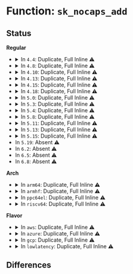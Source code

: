 # Function: <code>sk_nocaps_add</code>

## Status
<b>Regular</b>
<ul>
<li>
<details>
<summary>In <code>4.4</code>: Duplicate, Full Inline ⚠️</summary>

**Collision:** Static Duplication

**Inline:** Full

**Transformation:** False

**Instances:**

```
In net/ipv4/tcp_output.c (ffffffff81776176)
Location: include/net/sock.h:1795
Inline: True
Inline callers:
  - net/ipv4/tcp_output.c:tcp_transmit_skb
```
```
In net/ipv4/tcp_ipv4.c (ffffffff8177c0d9)
Location: include/net/sock.h:1795
Inline: True
Inline callers:
  - net/ipv4/tcp_ipv4.c:tcp_v4_syn_recv_sock
```
```
In net/ipv6/ip6_output.c (ffffffff817c72af)
Location: include/net/sock.h:1795
Inline: True
Inline callers:
  - net/ipv6/ip6_output.c:ip6_fragment
```
</details>
</li>
<li>
<details>
<summary>In <code>4.8</code>: Duplicate, Full Inline ⚠️</summary>

**Collision:** Static Duplication

**Inline:** Full

**Transformation:** False

**Instances:**

```
In net/ipv4/tcp_output.c (ffffffff817e30b1)
Location: include/net/sock.h:1756
Inline: True
Inline callers:
  - net/ipv4/tcp_output.c:tcp_transmit_skb
```
```
In net/ipv4/tcp_ipv4.c (ffffffff817eaca8)
Location: include/net/sock.h:1756
Inline: True
Inline callers:
  - net/ipv4/tcp_ipv4.c:tcp_v4_syn_recv_sock
```
```
In net/ipv6/ip6_output.c (ffffffff8183438f)
Location: include/net/sock.h:1756
Inline: True
Inline callers:
  - net/ipv6/ip6_output.c:ip6_fragment
```
</details>
</li>
<li>
<details>
<summary>In <code>4.10</code>: Duplicate, Full Inline ⚠️</summary>

**Collision:** Static Duplication

**Inline:** Full

**Transformation:** False

**Instances:**

```
In net/ipv4/tcp_output.c (ffffffff81813762)
Location: include/net/sock.h:1818
Inline: True
Inline callers:
  - net/ipv4/tcp_output.c:tcp_transmit_skb
```
```
In net/ipv4/tcp_ipv4.c (ffffffff8181b5f8)
Location: include/net/sock.h:1818
Inline: True
Inline callers:
  - net/ipv4/tcp_ipv4.c:tcp_v4_syn_recv_sock
```
```
In net/ipv6/ip6_output.c (ffffffff81865def)
Location: include/net/sock.h:1818
Inline: True
Inline callers:
  - net/ipv6/ip6_output.c:ip6_fragment
```
</details>
</li>
<li>
<details>
<summary>In <code>4.13</code>: Duplicate, Full Inline ⚠️</summary>

**Collision:** Static Duplication

**Inline:** Full

**Transformation:** False

**Instances:**

```
In net/ipv4/tcp_output.c (ffffffff818339d8)
Location: include/net/sock.h:1843
Inline: True
Inline callers:
  - net/ipv4/tcp_output.c:tcp_transmit_skb
```
```
In net/ipv4/tcp_ipv4.c (ffffffff8183be84)
Location: include/net/sock.h:1843
Inline: True
Inline callers:
  - net/ipv4/tcp_ipv4.c:tcp_v4_syn_recv_sock
```
```
In net/ipv6/ip6_output.c (ffffffff8188a5c6)
Location: include/net/sock.h:1843
Inline: True
Inline callers:
  - net/ipv6/ip6_output.c:ip6_fragment
```
</details>
</li>
<li>
<details>
<summary>In <code>4.15</code>: Duplicate, Full Inline ⚠️</summary>

**Collision:** Static Duplication

**Inline:** Full

**Transformation:** False

**Instances:**

```
In net/ipv4/tcp_output.c (ffffffff818b2cd8)
Location: include/net/sock.h:1857
Inline: True
Inline callers:
  - net/ipv4/tcp_output.c:tcp_transmit_skb
```
```
In net/ipv4/tcp_ipv4.c (ffffffff818b98f7)
Location: include/net/sock.h:1857
Inline: True
Inline callers:
  - net/ipv4/tcp_ipv4.c:tcp_v4_syn_recv_sock
```
```
In net/ipv6/ip6_output.c (ffffffff8190b770)
Location: include/net/sock.h:1857
Inline: True
Inline callers:
  - net/ipv6/ip6_output.c:ip6_fragment
```
</details>
</li>
<li>
<details>
<summary>In <code>4.18</code>: Duplicate, Full Inline ⚠️</summary>

**Collision:** Static Duplication

**Inline:** Full

**Transformation:** False

**Instances:**

```
In net/ipv4/tcp_output.c (ffffffff81908192)
Location: include/net/sock.h:1868
Inline: True
Inline callers:
  - net/ipv4/tcp_output.c:__tcp_transmit_skb
```
```
In net/ipv4/tcp_ipv4.c (ffffffff819101a4)
Location: include/net/sock.h:1868
Inline: True
Inline callers:
  - net/ipv4/tcp_ipv4.c:tcp_v4_syn_recv_sock
```
```
In net/ipv6/ip6_output.c (ffffffff81962fb5)
Location: include/net/sock.h:1868
Inline: True
Inline callers:
  - net/ipv6/ip6_output.c:ip6_fragment
```
</details>
</li>
<li>
<details>
<summary>In <code>5.0</code>: Duplicate, Full Inline ⚠️</summary>

**Collision:** Static Duplication

**Inline:** Full

**Transformation:** False

**Instances:**

```
In net/ipv4/tcp_output.c (ffffffff81936472)
Location: include/net/sock.h:1953
Inline: True
Inline callers:
  - net/ipv4/tcp_output.c:__tcp_transmit_skb
```
```
In net/ipv4/tcp_ipv4.c (ffffffff8193e71b)
Location: include/net/sock.h:1953
Inline: True
Inline callers:
  - net/ipv4/tcp_ipv4.c:tcp_v4_syn_recv_sock
```
```
In net/ipv6/ip6_output.c (ffffffff81997fa3)
Location: include/net/sock.h:1953
Inline: True
Inline callers:
  - net/ipv6/ip6_output.c:ip6_fragment
```
</details>
</li>
<li>
<details>
<summary>In <code>5.3</code>: Duplicate, Full Inline ⚠️</summary>

**Collision:** Static Duplication

**Inline:** Full

**Transformation:** False

**Instances:**

```
In net/ipv4/tcp_output.c (ffffffff8199a835)
Location: include/net/sock.h:1965
Inline: True
Inline callers:
  - net/ipv4/tcp_output.c:__tcp_transmit_skb
```
```
In net/ipv4/tcp_ipv4.c (ffffffff819a2b69)
Location: include/net/sock.h:1965
Inline: True
Inline callers:
  - net/ipv4/tcp_ipv4.c:tcp_v4_syn_recv_sock
```
```
In net/ipv6/ip6_output.c (ffffffff81a03f71)
Location: include/net/sock.h:1965
Inline: True
Inline callers:
  - net/ipv6/ip6_output.c:ip6_fragment
```
</details>
</li>
<li>
<details>
<summary>In <code>5.4</code>: Duplicate, Full Inline ⚠️</summary>

**Collision:** Static Duplication

**Inline:** Full

**Transformation:** False

**Instances:**

```
In net/ipv4/tcp_output.c (ffffffff819d1274)
Location: include/net/sock.h:1975
Inline: True
Inline callers:
  - net/ipv4/tcp_output.c:__tcp_transmit_skb
```
```
In net/ipv4/tcp_ipv4.c (ffffffff819d974e)
Location: include/net/sock.h:1975
Inline: True
Inline callers:
  - net/ipv4/tcp_ipv4.c:tcp_v4_syn_recv_sock
```
```
In net/ipv6/ip6_output.c (ffffffff81a3ab5a)
Location: include/net/sock.h:1975
Inline: True
Inline callers:
  - net/ipv6/ip6_output.c:ip6_fragment
```
</details>
</li>
<li>
<details>
<summary>In <code>5.8</code>: Duplicate, Full Inline ⚠️</summary>

**Collision:** Static Duplication

**Inline:** Full

**Transformation:** False

**Instances:**

```
In net/ipv4/tcp_output.c (ffffffff81abe317)
Location: include/net/sock.h:2024
Inline: True
Inline callers:
  - net/ipv4/tcp_output.c:__tcp_transmit_skb
```
```
In net/ipv4/tcp_ipv4.c (ffffffff81ac660e)
Location: include/net/sock.h:2024
Inline: True
Inline callers:
  - net/ipv4/tcp_ipv4.c:tcp_v4_syn_recv_sock
  - net/ipv4/tcp_ipv4.c:tcp_md5_do_add
```
```
In net/ipv6/ip6_output.c (ffffffff81b30119)
Location: include/net/sock.h:2024
Inline: True
Inline callers:
  - net/ipv6/ip6_output.c:ip6_fragment
```
</details>
</li>
<li>
<details>
<summary>In <code>5.11</code>: Duplicate, Full Inline ⚠️</summary>

**Collision:** Static Duplication

**Inline:** Full

**Transformation:** False

**Instances:**

```
In net/ipv4/tcp_output.c (ffffffff81ac9c04)
Location: include/net/sock.h:2043
Inline: True
Inline callers:
  - net/ipv4/tcp_output.c:__tcp_transmit_skb
```
```
In net/ipv4/tcp_ipv4.c (ffffffff81ad394e)
Location: include/net/sock.h:2043
Inline: True
Inline callers:
  - net/ipv4/tcp_ipv4.c:tcp_v4_syn_recv_sock
  - net/ipv4/tcp_ipv4.c:tcp_md5_do_add
```
```
In net/ipv6/ip6_output.c (ffffffff81b3ebb9)
Location: include/net/sock.h:2043
Inline: True
Inline callers:
  - net/ipv6/ip6_output.c:ip6_fragment
```
</details>
</li>
<li>
<details>
<summary>In <code>5.13</code>: Duplicate, Full Inline ⚠️</summary>

**Collision:** Static Duplication

**Inline:** Full

**Transformation:** False

**Instances:**

```
In net/ipv4/tcp_output.c (ffffffff81ab4a8c)
Location: include/net/sock.h:2060
Inline: True
Inline callers:
  - net/ipv4/tcp_output.c:__tcp_transmit_skb
```
```
In net/ipv4/tcp_ipv4.c (ffffffff81abe9e9)
Location: include/net/sock.h:2060
Inline: True
Inline callers:
  - net/ipv4/tcp_ipv4.c:tcp_v4_syn_recv_sock
  - net/ipv4/tcp_ipv4.c:tcp_md5_do_add
```
```
In net/ipv6/ip6_output.c (ffffffff81b2b961)
Location: include/net/sock.h:2060
Inline: True
Inline callers:
  - net/ipv6/ip6_output.c:ip6_fragment
```
</details>
</li>
<li>
<details>
<summary>In <code>5.15</code>: Duplicate, Full Inline ⚠️</summary>

**Collision:** Static Duplication

**Inline:** Full

**Transformation:** False

**Instances:**

```
In net/ipv4/tcp_output.c (ffffffff81b71a4a)
Location: include/net/sock.h:2100
Inline: True
Inline callers:
  - net/ipv4/tcp_output.c:__tcp_transmit_skb
```
```
In net/ipv4/tcp_ipv4.c (ffffffff81b7c527)
Location: include/net/sock.h:2100
Inline: True
Inline callers:
  - net/ipv4/tcp_ipv4.c:tcp_v4_syn_recv_sock
  - net/ipv4/tcp_ipv4.c:tcp_md5_do_add
```
```
In net/ipv6/ip6_output.c (ffffffff81bf1a41)
Location: include/net/sock.h:2100
Inline: True
Inline callers:
  - net/ipv6/ip6_output.c:ip6_fragment
```
</details>
</li>
<li>
In <code>5.19</code>: Absent ⚠️
</li>
<li>
In <code>6.2</code>: Absent ⚠️
</li>
<li>
In <code>6.5</code>: Absent ⚠️
</li>
<li>
In <code>6.8</code>: Absent ⚠️
</li>
</ul>
<b>Arch</b>
<ul>
<li>
<details>
<summary>In <code>arm64</code>: Duplicate, Full Inline ⚠️</summary>

**Collision:** Static Duplication

**Inline:** Full

**Transformation:** False

**Instances:**

```
In net/ipv4/tcp_output.c (ffff800010c83e70)
Location: include/net/sock.h:1975
Inline: True
Inline callers:
  - net/ipv4/tcp_output.c:__tcp_transmit_skb
```
```
In net/ipv4/tcp_ipv4.c (ffff800010c8cc6c)
Location: include/net/sock.h:1975
Inline: True
Inline callers:
  - net/ipv4/tcp_ipv4.c:tcp_v4_syn_recv_sock
```
```
In net/ipv6/ip6_output.c (ffff800010cfbc34)
Location: include/net/sock.h:1975
Inline: True
Inline callers:
  - net/ipv6/ip6_output.c:ip6_fragment
```
</details>
</li>
<li>
<details>
<summary>In <code>armhf</code>: Duplicate, Full Inline ⚠️</summary>

**Collision:** Static Duplication

**Inline:** Full

**Transformation:** False

**Instances:**

```
In net/ipv4/tcp_output.c (c0d93108)
Location: include/net/sock.h:1975
Inline: True
Inline callers:
  - net/ipv4/tcp_output.c:__tcp_transmit_skb
```
```
In net/ipv4/tcp_ipv4.c (c0d9ce94)
Location: include/net/sock.h:1975
Inline: True
Inline callers:
  - net/ipv4/tcp_ipv4.c:tcp_v4_syn_recv_sock
```
```
In net/ipv6/ip6_output.c (c0e02b0c)
Location: include/net/sock.h:1975
Inline: True
Inline callers:
  - net/ipv6/ip6_output.c:ip6_fragment
```
</details>
</li>
<li>
<details>
<summary>In <code>ppc64el</code>: Duplicate, Full Inline ⚠️</summary>

**Collision:** Static Duplication

**Inline:** Full

**Transformation:** False

**Instances:**

```
In net/ipv4/tcp_output.c (c000000000d8f884)
Location: include/net/sock.h:1975
Inline: True
Inline callers:
  - net/ipv4/tcp_output.c:__tcp_transmit_skb
```
```
In net/ipv4/tcp_ipv4.c (c000000000d9bbd8)
Location: include/net/sock.h:1975
Inline: True
Inline callers:
  - net/ipv4/tcp_ipv4.c:tcp_v4_syn_recv_sock
```
```
In net/ipv6/ip6_output.c (c000000000e23428)
Location: include/net/sock.h:1975
Inline: True
Inline callers:
  - net/ipv6/ip6_output.c:ip6_fragment
```
</details>
</li>
<li>
<details>
<summary>In <code>riscv64</code>: Duplicate, Full Inline ⚠️</summary>

**Collision:** Static Duplication

**Inline:** Full

**Transformation:** False

**Instances:**

```
In net/ipv4/tcp_output.c (ffffffe0007e59ec)
Location: include/net/sock.h:1975
Inline: True
Inline callers:
  - net/ipv4/tcp_output.c:__tcp_transmit_skb
```
```
In net/ipv4/tcp_ipv4.c (ffffffe0007ec13a)
Location: include/net/sock.h:1975
Inline: True
Inline callers:
  - net/ipv4/tcp_ipv4.c:tcp_v4_syn_recv_sock
```
```
In net/ipv6/ip6_output.c (ffffffe0008465b0)
Location: include/net/sock.h:1975
Inline: True
Inline callers:
  - net/ipv6/ip6_output.c:ip6_fragment
```
</details>
</li>
</ul>
<b>Flavor</b>
<ul>
<li>
<details>
<summary>In <code>aws</code>: Duplicate, Full Inline ⚠️</summary>

**Collision:** Static Duplication

**Inline:** Full

**Transformation:** False

**Instances:**

```
In net/ipv4/tcp_output.c (ffffffff819710e4)
Location: include/net/sock.h:1975
Inline: True
Inline callers:
  - net/ipv4/tcp_output.c:__tcp_transmit_skb
```
```
In net/ipv4/tcp_ipv4.c (ffffffff819795be)
Location: include/net/sock.h:1975
Inline: True
Inline callers:
  - net/ipv4/tcp_ipv4.c:tcp_v4_syn_recv_sock
```
```
In net/ipv6/ip6_output.c (ffffffff819da1ea)
Location: include/net/sock.h:1975
Inline: True
Inline callers:
  - net/ipv6/ip6_output.c:ip6_fragment
```
</details>
</li>
<li>
<details>
<summary>In <code>azure</code>: Duplicate, Full Inline ⚠️</summary>

**Collision:** Static Duplication

**Inline:** Full

**Transformation:** False

**Instances:**

```
In net/ipv4/tcp_output.c (ffffffff8192abb4)
Location: include/net/sock.h:1975
Inline: True
Inline callers:
  - net/ipv4/tcp_output.c:__tcp_transmit_skb
```
```
In net/ipv4/tcp_ipv4.c (ffffffff8193307e)
Location: include/net/sock.h:1975
Inline: True
Inline callers:
  - net/ipv4/tcp_ipv4.c:tcp_v4_syn_recv_sock
```
```
In net/ipv6/ip6_output.c (ffffffff81996faa)
Location: include/net/sock.h:1975
Inline: True
Inline callers:
  - net/ipv6/ip6_output.c:ip6_fragment
```
</details>
</li>
<li>
<details>
<summary>In <code>gcp</code>: Duplicate, Full Inline ⚠️</summary>

**Collision:** Static Duplication

**Inline:** Full

**Transformation:** False

**Instances:**

```
In net/ipv4/tcp_output.c (ffffffff819db8b4)
Location: include/net/sock.h:1975
Inline: True
Inline callers:
  - net/ipv4/tcp_output.c:__tcp_transmit_skb
```
```
In net/ipv4/tcp_ipv4.c (ffffffff819e3d8e)
Location: include/net/sock.h:1975
Inline: True
Inline callers:
  - net/ipv4/tcp_ipv4.c:tcp_v4_syn_recv_sock
```
```
In net/ipv6/ip6_output.c (ffffffff81a44c6a)
Location: include/net/sock.h:1975
Inline: True
Inline callers:
  - net/ipv6/ip6_output.c:ip6_fragment
```
</details>
</li>
<li>
<details>
<summary>In <code>lowlatency</code>: Duplicate, Full Inline ⚠️</summary>

**Collision:** Static Duplication

**Inline:** Full

**Transformation:** False

**Instances:**

```
In net/ipv4/tcp_output.c (ffffffff819e5534)
Location: include/net/sock.h:1975
Inline: True
Inline callers:
  - net/ipv4/tcp_output.c:__tcp_transmit_skb
```
```
In net/ipv4/tcp_ipv4.c (ffffffff819edeae)
Location: include/net/sock.h:1975
Inline: True
Inline callers:
  - net/ipv4/tcp_ipv4.c:tcp_v4_syn_recv_sock
```
```
In net/ipv6/ip6_output.c (ffffffff81a5092a)
Location: include/net/sock.h:1975
Inline: True
Inline callers:
  - net/ipv6/ip6_output.c:ip6_fragment
```
</details>
</li>
</ul>

## Differences
